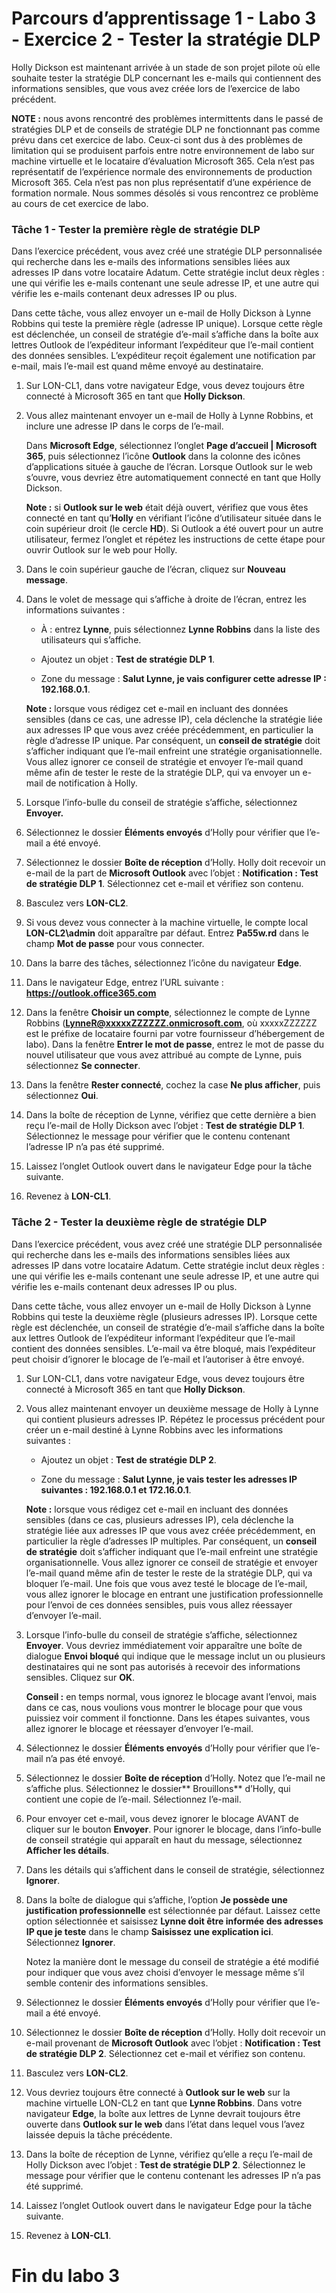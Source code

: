 # Parcours d’apprentissage 1 - Labo 3 - Exercice 2 - Tester la stratégie DLP

Holly Dickson est maintenant arrivée à un stade de son projet pilote où elle souhaite tester la stratégie DLP concernant les e-mails qui contiennent des informations sensibles, que vous avez créée lors de l’exercice de labo précédent. 

**NOTE :** nous avons rencontré des problèmes intermittents dans le passé de stratégies DLP et de conseils de stratégie DLP ne fonctionnant pas comme prévu dans cet exercice de labo. Ceux-ci sont dus à des problèmes de limitation qui se produisent parfois entre notre environnement de labo sur machine virtuelle et le locataire d’évaluation Microsoft 365. Cela n’est pas représentatif de l’expérience normale des environnements de production Microsoft 365. Cela n’est pas non plus représentatif d’une expérience de formation normale. Nous sommes désolés si vous rencontrez ce problème au cours de cet exercice de labo.

### Tâche 1 - Tester la première règle de stratégie DLP

Dans l’exercice précédent, vous avez créé une stratégie DLP personnalisée qui recherche dans les e-mails des informations sensibles liées aux adresses IP dans votre locataire Adatum. Cette stratégie inclut deux règles : une qui vérifie les e-mails contenant une seule adresse IP, et une autre qui vérifie les e-mails contenant deux adresses IP ou plus. 

Dans cette tâche, vous allez envoyer un e-mail de Holly Dickson à Lynne Robbins qui teste la première règle (adresse IP unique). Lorsque cette règle est déclenchée, un conseil de stratégie d’e-mail s’affiche dans la boîte aux lettres Outlook de l’expéditeur informant l’expéditeur que l’e-mail contient des données sensibles. L’expéditeur reçoit également une notification par e-mail, mais l’e-mail est quand même envoyé au destinataire.

1. Sur LON-CL1, dans votre navigateur Edge, vous devez toujours être connecté à Microsoft 365 en tant que **Holly Dickson**. 

2. Vous allez maintenant envoyer un e-mail de Holly à Lynne Robbins, et inclure une adresse IP dans le corps de l’e-mail. <br/>

    Dans **Microsoft Edge**, sélectionnez l’onglet **Page d’accueil | Microsoft 365**, puis sélectionnez l’icône **Outlook** dans la colonne des icônes d’applications située à gauche de l’écran. Lorsque Outlook sur le web s’ouvre, vous devriez être automatiquement connecté en tant que Holly Dickson.  <br/>

    **Note :** si **Outlook sur le web** était déjà ouvert, vérifiez que vous êtes connecté en tant qu’**Holly** en vérifiant l’icône d’utilisateur située dans le coin supérieur droit (le cercle **HD**). Si Outlook a été ouvert pour un autre utilisateur, fermez l’onglet et répétez les instructions de cette étape pour ouvrir Outlook sur le web pour Holly.

3. Dans le coin supérieur gauche de l’écran, cliquez sur **Nouveau message**. 

4. Dans le volet de message qui s’affiche à droite de l’écran, entrez les informations suivantes :

    - À : entrez **Lynne**, puis sélectionnez **Lynne Robbins** dans la liste des utilisateurs qui s’affiche.

    - Ajoutez un objet : **Test de stratégie DLP 1**.

    - Zone du message : **Salut Lynne, je vais configurer cette adresse IP : 192.168.0.1**.

    **Note :** lorsque vous rédigez cet e-mail en incluant des données sensibles (dans ce cas, une adresse IP), cela déclenche la stratégie liée aux adresses IP que vous avez créée précédemment, en particulier la règle d’adresse IP unique. Par conséquent, un **conseil de stratégie** doit s’afficher indiquant que l’e-mail enfreint une stratégie organisationnelle. Vous allez ignorer ce conseil de stratégie et envoyer l’e-mail quand même afin de tester le reste de la stratégie DLP, qui va envoyer un e-mail de notification à Holly.

5. Lorsque l’info-bulle du conseil de stratégie s’affiche, sélectionnez **Envoyer.**

6. Sélectionnez le dossier **Éléments envoyés** d’Holly pour vérifier que l’e-mail a été envoyé.

7. Sélectionnez le dossier **Boîte de réception** d’Holly. Holly doit recevoir un e-mail de la part de **Microsoft Outlook** avec l’objet : **Notification : Test de stratégie DLP 1**. Sélectionnez cet e-mail et vérifiez son contenu. 

8. Basculez vers **LON-CL2**. 

9. Si vous devez vous connecter à la machine virtuelle, le compte local **LON-CL2\admin** doit apparaître par défaut. Entrez **Pa55w.rd** dans le champ **Mot de passe** pour vous connecter. 

10. Dans la barre des tâches, sélectionnez l’icône du navigateur **Edge**.

11. Dans le navigateur Edge, entrez l’URL suivante : **https://outlook.office365.com**

12. Dans la fenêtre **Choisir un compte**, sélectionnez le compte de Lynne Robbins (**LynneR@xxxxxZZZZZZ.onmicrosoft.com**, où xxxxxZZZZZZ est le préfixe de locataire fourni par votre fournisseur d’hébergement de labo). Dans la fenêtre **Entrer le mot de passe**, entrez le mot de passe du nouvel utilisateur que vous avez attribué au compte de Lynne, puis sélectionnez **Se connecter**. 

13. Dans la fenêtre **Rester connecté**, cochez la case **Ne plus afficher**, puis sélectionnez **Oui**.

14. Dans la boîte de réception de Lynne, vérifiez que cette dernière a bien reçu l’e-mail de Holly Dickson avec l’objet : **Test de stratégie DLP 1**. Sélectionnez le message pour vérifier que le contenu contenant l’adresse IP n’a pas été supprimé. 

15. Laissez l’onglet Outlook ouvert dans le navigateur Edge pour la tâche suivante.

16. Revenez à **LON-CL1**.

    
### Tâche 2 - Tester la deuxième règle de stratégie DLP

Dans l’exercice précédent, vous avez créé une stratégie DLP personnalisée qui recherche dans les e-mails des informations sensibles liées aux adresses IP dans votre locataire Adatum. Cette stratégie inclut deux règles : une qui vérifie les e-mails contenant une seule adresse IP, et une autre qui vérifie les e-mails contenant deux adresses IP ou plus. 
    
Dans cette tâche, vous allez envoyer un e-mail de Holly Dickson à Lynne Robbins qui teste la deuxième règle (plusieurs adresses IP). Lorsque cette règle est déclenchée, un conseil de stratégie d’e-mail s’affiche dans la boîte aux lettres Outlook de l’expéditeur informant l’expéditeur que l’e-mail contient des données sensibles. L’e-mail va être bloqué, mais l’expéditeur peut choisir d’ignorer le blocage de l’e-mail et l’autoriser à être envoyé.  

1. Sur LON-CL1, dans votre navigateur Edge, vous devez toujours être connecté à Microsoft 365 en tant que **Holly Dickson**. 
    
2. Vous allez maintenant envoyer un deuxième message de Holly à Lynne qui contient plusieurs adresses IP. Répétez le processus précédent pour créer un e-mail destiné à Lynne Robbins avec les informations suivantes : 

    - Ajoutez un objet : **Test de stratégie DLP 2**.

    - Zone du message : **Salut Lynne, je vais tester les adresses IP suivantes : 192.168.0.1 et 172.16.0.1**.

    **Note :** lorsque vous rédigez cet e-mail en incluant des données sensibles (dans ce cas, plusieurs adresses IP), cela déclenche la stratégie liée aux adresses IP que vous avez créée précédemment, en particulier la règle d’adresses IP multiples. Par conséquent, un **conseil de stratégie** doit s’afficher indiquant que l’e-mail enfreint une stratégie organisationnelle. Vous allez ignorer ce conseil de stratégie et envoyer l’e-mail quand même afin de tester le reste de la stratégie DLP, qui va bloquer l’e-mail. Une fois que vous avez testé le blocage de l’e-mail, vous allez ignorer le blocage en entrant une justification professionnelle pour l’envoi de ces données sensibles, puis vous allez réessayer d’envoyer l’e-mail.

3. Lorsque l’info-bulle du conseil de stratégie s’affiche, sélectionnez **Envoyer**. Vous devriez immédiatement voir apparaître une boîte de dialogue **Envoi bloqué** qui indique que le message inclut un ou plusieurs destinataires qui ne sont pas autorisés à recevoir des informations sensibles. Cliquez sur **OK**. <br/>

    **Conseil :** en temps normal, vous ignorez le blocage avant l’envoi, mais dans ce cas, nous voulions vous montrer le blocage pour que vous puissiez voir comment il fonctionne. Dans les étapes suivantes, vous allez ignorer le blocage et réessayer d’envoyer l’e-mail.

4. Sélectionnez le dossier **Éléments envoyés** d’Holly pour vérifier que l’e-mail n’a pas été envoyé.

5. Sélectionnez le dossier **Boîte de réception** d’Holly. Notez que l’e-mail ne s’affiche plus. Sélectionnez le dossier** Brouillons** d’Holly, qui contient une copie de l’e-mail. Sélectionnez l’e-mail.

6. Pour envoyer cet e-mail, vous devez ignorer le blocage AVANT de cliquer sur le bouton **Envoyer**. Pour ignorer le blocage, dans l’info-bulle de conseil stratégie qui apparaît en haut du message, sélectionnez **Afficher les détails**.

7. Dans les détails qui s’affichent dans le conseil de stratégie, sélectionnez **Ignorer**.

8. Dans la boîte de dialogue qui s’affiche, l’option **Je possède une justification professionnelle** est sélectionnée par défaut. Laissez cette option sélectionnée et saisissez **Lynne doit être informée des adresses IP que je teste** dans le champ **Saisissez une explication ici**. Sélectionnez **Ignorer**. <br/>

    Notez la manière dont le message du conseil de stratégie a été modifié pour indiquer que vous avez choisi d’envoyer le message même s’il semble contenir des informations sensibles.

9. Sélectionnez le dossier **Éléments envoyés** d’Holly pour vérifier que l’e-mail a été envoyé.

10. Sélectionnez le dossier **Boîte de réception** d’Holly. Holly doit recevoir un e-mail provenant de **Microsoft Outlook** avec l’objet : **Notification : Test de stratégie DLP 2**. Sélectionnez cet e-mail et vérifiez son contenu.
    
11. Basculez vers **LON-CL2**. 

12. Vous devriez toujours être connecté à **Outlook sur le web** sur la machine virtuelle LON-CL2 en tant que **Lynne Robbins**. Dans votre navigateur **Edge**, la boîte aux lettres de Lynne devrait toujours être ouverte dans **Outlook sur le web** dans l’état dans lequel vous l’avez laissée depuis la tâche précédente.

13. Dans la boîte de réception de Lynne, vérifiez qu’elle a reçu l’e-mail de Holly Dickson avec l’objet : **Test de stratégie DLP 2**. Sélectionnez le message pour vérifier que le contenu contenant les adresses IP n’a pas été supprimé. 

14. Laissez l’onglet Outlook ouvert dans le navigateur Edge pour la tâche suivante.

15. Revenez à **LON-CL1**.

    
# Fin du labo 3

